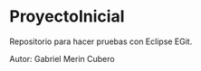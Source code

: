 ProyectoInicial
===============

Repositorio para hacer pruebas con Eclipse EGit.

Autor: Gabriel Merin Cubero
